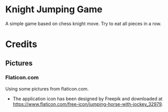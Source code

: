 # Knight Jumping Game

A simple game based on chess knight move.
Try to eat all pieces in a row.

# Credits

## Pictures

### Flaticon.com

Using some pictures from flaticon.com.

* The application icon has been designed by Freepik and downloaded at https://www.flaticon.com/free-icon/jumping-horse-with-jockey_32979.